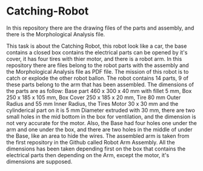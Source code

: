 # Catching-Robot
In this repository there are the drawing files of the parts and assembly, and there is the Morphological Analysis file. 

This task is about the Catching Robot, this robot look like a car, the base contains a closed box contains the electrical parts
can be opened by it's cover, it has four tires with thier motor, and there is a robot arm. In this repository there are files 
belong to the robot parts with the assembly and the Morphological Analysis file as PDF file. The mission of this robot is to catch
or explode the other robot ballon. The robot contains 14 parts, 9 of these parts belong to the arm that has been assembled. 
The dimensions of the parts are as follow: Base part 460 x 300 x 40 mm with fillet 5 mm, Box 250 x 185 x 105 mm, Box Cover 250 x 185 x 20 mm, 
Tire 80 mm Outer Radius and 55 mm Inner Radius, the Tires Motor 30 x 30 mm and the cylinderical part on it is 5 mm Diameter extruded
with 30 mm, there are two small holes in the mid bottom in the box for ventilation, and the dimension is not very accurate for the motor. 
Also, the Base had four holes one under the arm and one under the box, and there are two holes in the middle of under the Base, like an area
to hide the wires. The assembled arm is taken from the first repository in the Github called Robot Arm Assembly. All the dimensions has been 
taken depending first on the box that contains the electrical parts then depending on the Arm, except the motor, it's dimensions are supposed.
